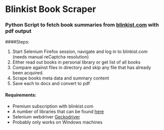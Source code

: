 # Blinkist Book Scraper
### Python Script to fetch book summaries from [blinkist.com](https://www.blinkist.com/) with pdf output 

####Steps:
1. Start Selenium Firefox session, navigate and log in to blinkist.com (needs manual reCaptcha resolution)
2. Either read out books in personal library or get list of all books
3. Compare against files in directory and skip any file that has already been acquired. 
4. Scrape books meta data and summary content
5. Save each to docx and convert to pdf


#### Requirements:
- Premium subscription with blinkist.com
- A number of libraries that can be found [here](https://github.com/LangeJM/Selenium_Blinkist/blob/master/requirements.txt)
- Selenium webdriver [Geckodriver](https://github.com/LangeJM/Selenium_Blinkist/blob/master/geckodriver.exe)
- Probably only works on Windows machines

